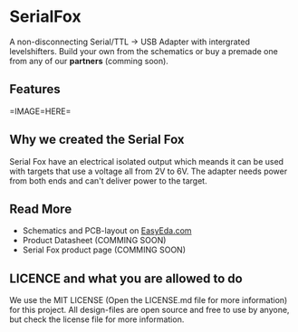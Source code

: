 # SerialFox
A non-disconnecting Serial/TTL -> USB Adapter with intergrated levelshifters. Build your own from the schematics or buy a premade one from any of our **partners** (comming soon).

## Features
=IMAGE=HERE=

## Why we created the Serial Fox
Serial Fox have an electrical isolated output which meands it can be used with targets that use a voltage all from 2V to 6V. The adapter needs power from both ends and can't deliver power to the target.

## Read More
* Schematics and PCB-layout on [EasyEda.com](https://easyeda.com/webjocke/SerialBear)
* Product Datasheet (COMMING SOON)
* Serial Fox product page (COMMING SOON)

## LICENCE and what you are allowed to do
We use the MIT LICENSE (Open the LICENSE.md file for more information) for this project. All design-files are open source and free to use by anyone, but check the license file for more information.
